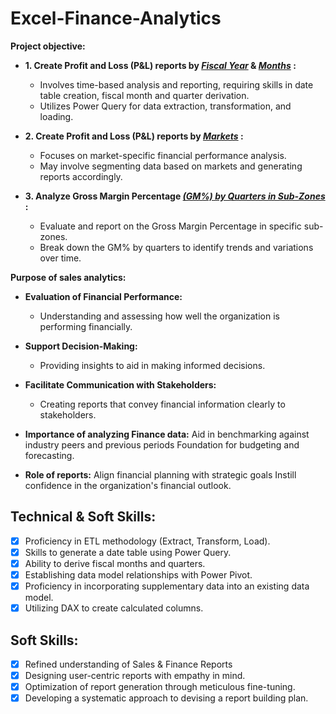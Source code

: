 # Excel-Finance-Analytics

**Project objective:** 

- **1. Create Profit and Loss (P&L) reports by _[Fiscal Year](https://github.com/ankitsingh279110/Excel-Finance-Analytics/blob/main/P%20%26%20L%20by%20Fiscal%20Years.pdf)_ & _[Months](https://github.com/ankitsingh279110/Excel-Finance-Analytics/blob/main/P%20%26%20L%20by%20Fiscal%20Months.pdf)_ :**
  
     - Involves time-based analysis and reporting, requiring skills in date table creation, fiscal month and quarter derivation. 
     - Utilizes Power Query for data extraction, transformation, and loading.

- **2. Create Profit and Loss (P&L) reports by _[Markets](https://github.com/ankitsingh279110/Excel-Finance-Analytics/blob/main/P%20%26%20L%20for%20markets.pdf)_ :**

     - Focuses on market-specific financial performance analysis.
     - May involve segmenting data based on markets and generating reports accordingly.

- **3. Analyze Gross Margin Percentage _[(GM%) by Quarters in Sub-Zones](https://github.com/ankitsingh279110/Excel-Finance-Analytics/blob/main/GM%25%20by%20Quarters(sub_zone).pdf)_ :**
  
     - Evaluate and report on the Gross Margin Percentage in specific sub-zones.  
     - Break down the GM% by quarters to identify trends and variations over time.

**Purpose of sales analytics:**
  - **Evaluation of Financial Performance:**
     - Understanding and assessing how well the organization is performing financially.
 -  **Support Decision-Making:**
     - Providing insights to aid in making informed decisions.
 -  **Facilitate Communication with Stakeholders:**
     - Creating reports that convey financial information clearly to stakeholders.

- **Importance of analyzing Finance data:** Aid in benchmarking against industry peers and previous periods Foundation for budgeting and forecasting.

- **Role of reports:** Align financial planning with strategic goals Instill confidence in the organization's financial outlook.


## Technical & Soft Skills:
- [x]	Proficiency in ETL methodology (Extract, Transform, Load).
- [x]	Skills to generate a date table using Power Query.
- [x]	Ability to derive fiscal months and quarters.
- [x]	Establishing data model relationships with Power Pivot.
- [x]	Proficiency in incorporating supplementary data into an existing data model.
- [x]	Utilizing DAX to create calculated columns.

## Soft Skills:
- [x]	Refined understanding of Sales & Finance Reports
- [x]	Designing user-centric reports with empathy in mind.
- [x]	Optimization of report generation through meticulous fine-tuning.
- [x]	Developing a systematic approach to devising a report building plan.
